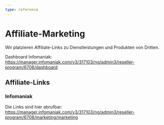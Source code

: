 ```yaml
---
type: reference
---
```

# Affiliate-Marketing

Wir platzieren Affiliate-Links zu Dienstleistungen und Produkten von Dritten.

Dashboard Infomaniak: <https://manager.infomaniak.com/v3/317103/ng/admin3/reseller-program/6708/dashboard>

## Affiliate-Links
### Infomaniak

Die Links sind hier abrufbar: <https://manager.infomaniak.com/v3/317103/ng/admin3/reseller-program/6708/marketing/marketing>
